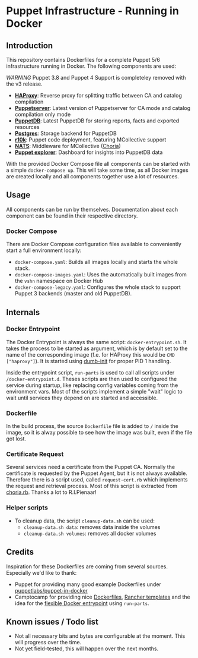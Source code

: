# Puppet Infrastructure - Running in Docker

## Introduction

This repository contains Dockerfiles for a complete Puppet 5/6 infrastructure
running in Docker. The following components are used:

*WARNING* Puppet 3.8 and Puppet 4 Support is completeley removed with the v3 release.

* [**HAProxy**](http://www.haproxy.org/): Reverse proxy for splitting traffic between CA and catalog
  compilation
* [**Puppetserver**](https://docs.puppet.com/puppetserver/latest/): Latest version of Puppetserver for CA mode and catalog
  compilation only mode
* [**PuppetDB**](https://docs.puppet.com/puppetdb/latest/): Latest PuppetDB for storing reports, facts and exported resources
* [**Postgres**](https://www.postgresql.org/): Storage backend for PuppetDB
* [**r10k**](https://docs.puppet.com/pe/latest/r10k.html): Puppet code deployment, featuring MCollective support
* [**NATS**](https://nats.io/): Middleware for MCollective ([Choria](http://choria.io/))
* [**Puppet explorer**](https://github.com/spotify/puppetexplorer): Dashboard for insights into PuppetDB data

With the provided Docker Compose file all components can be started with a simple
`docker-compose up`. This will take some time, as all Docker images are created locally
and all components together use a lot of resources.

## Usage

All components can be run by themselves. Documentation about each component can be
found in their respective directory.

### Docker Compose

There are Docker Compose configuration files available to conveniently start a
full environment locally:

* `docker-compose.yaml`: Builds all images locally and starts the whole stack.
* `docker-compose-images.yaml`: Uses the automatically built images from the
  `vshn` namespace on Docker Hub
* `docker-compose-legacy.yaml`: Configures the whole stack to support Puppet 3
  backends (master and old PuppetDB).

## Internals

### Docker Entrypoint

The Docker Entrypoint is always the same script: `docker-entrypoint.sh`. It takes
the process to be started as argument, which is by default set to the name of the
corresponding image (f.e. for HAProxy this would be `CMD ["haproxy"]`). It is
started using [dumb-init](https://github.com/Yelp/dumb-init/) for proper PID 1 handling.

Inside the entrypoint script, `run-parts` is used to call all scripts under
`/docker-entrypoint.d`. Theses scripts are then used to configured the service
during startup, like replacing config variables coming from the environment vars.
Most of the scripts implement a simple "wait" logic to wait until services they
depend on are started and accessible.

### Dockerfile

In the build process, the source `Dockerfile` file is added to `/` inside the image,
so it is alway possible to see how the image was built, even if the file got lost.

### Certificate Request

Several services need a certificate from the Puppet CA. Normally the certificate is
requested by the Puppet Agent, but it is not always available. Therefore there is
a script used, called `request-cert.rb` which implements the request and retrieval
process. Most of this script is extracted from [choria.rb](https://github.com/choria-io/mcollective-choria/blob/master/lib/mcollective/util/choria.rb).
Thanks a lot to R.I.Pienaar!

### Helper scripts

* To cleanup data, the script `cleanup-data.sh` can be used:
  * `cleanup-data.sh data`: removes data inside the volumes
  * `cleanup-data.sh volumes`: removes all docker volumes

## Credits

Inspiration for these Dockerfiles are coming from several sources. Especially we'd like
to thank:

* Puppet for providing many good example Dockerfiles under [puppetlabs/puppet-in-docker](https://github.com/puppetlabs/puppet-in-docker)
* Camptocamp for providing nice [Dockerfiles](https://github.com/camptocamp?q=docker), [Rancher templates](https://github.com/camptocamp/camptocamp-rancher-catalog/tree/master/templates/puppet) and the idea for the
  [flexible Docker entrypoint](https://github.com/camptocamp/camptocamp-rancher-catalog/tree/master/templates/puppet) using `run-parts`.

## Known issues / Todo list

* Not all necessary bits and bytes are configurable at the moment. This will progress
  over the time.
* Not yet field-tested, this will happen over the next months.
